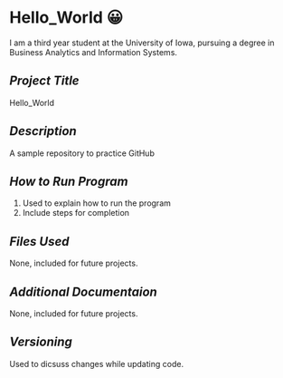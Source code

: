 # **Hello_World 😀**
I am a third year student at the University of Iowa, pursuing a degree in Business Analytics and Information Systems.
## *Project Title*
Hello_World
## *Description*
A sample repository to practice GitHub
## *How to Run Program*
1. Used to explain how to run the program
2. Include steps for completion
## *Files Used*
None, included for future projects.
## *Additional Documentaion*
None, included for future projects.
## *Versioning*
Used to dicsuss changes while updating code. 
